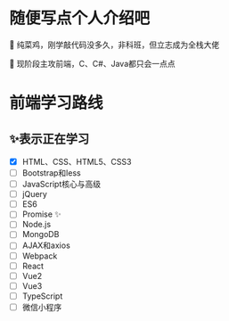 # 随便写点个人介绍吧
🔭 纯菜鸡，刚学敲代码没多久，非科班，但立志成为全栈大佬

🌱 现阶段主攻前端，C、C#、Java都只会一点点
# 前端学习路线
## ✨表示正在学习
- [x] HTML、CSS、HTML5、CSS3
- [ ] Bootstrap和less
- [ ] JavaScript核心与高级
- [ ] jQuery
- [ ] ES6
- [ ] Promise ✨
- [ ] Node.js
- [ ] MongoDB
- [ ] AJAX和axios
- [ ] Webpack
- [ ] React
- [ ] Vue2
- [ ] Vue3
- [ ] TypeScript
- [ ] 微信小程序
<!--
**Warpshlczy/Warpshlczy** is a ✨ _special_ ✨ repository because its `README.md` (this file) appears on your GitHub profile.

Here are some ideas to get you started:

- 🔭 I’m currently working on ...
- 🌱 I’m currently learning ...
- 👯 I’m looking to collaborate on ...
- 🤔 I’m looking for help with ...
- 💬 Ask me about ...
- 📫 How to reach me: ...
- 😄 Pronouns: ...
- ⚡ Fun fact: ...
-->
